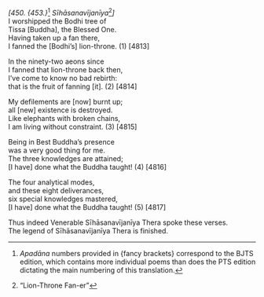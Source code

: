 *\[450. {453.}*[^1] *Sīhāsanavījanīya*[^2]*\]*  
I worshipped the Bodhi tree of  
Tissa \[Buddha\], the Blessed One.  
Having taken up a fan there,  
I fanned the \[Bodhi’s\] lion-throne. (1) \[4813\]

In the ninety-two aeons since  
I fanned that lion-throne back then,  
I’ve come to know no bad rebirth:  
that is the fruit of fanning \[it\]. (2) \[4814\]

My defilements are \[now\] burnt up;  
all \[new\] existence is destroyed.  
Like elephants with broken chains,  
I am living without constraint. (3) \[4815\]

Being in Best Buddha’s presence  
was a very good thing for me.  
The three knowledges are attained;  
\[I have\] done what the Buddha taught! (4) \[4816\]

The four analytical modes,  
and these eight deliverances,  
six special knowledges mastered,  
\[I have\] done what the Buddha taught! (5) \[4817\]

Thus indeed Venerable Sīhāsanavījanīya Thera spoke these verses.  
The legend of Sīhāsanavījanīya Thera is finished.

[^1]: *Apadāna* numbers provided in {fancy brackets} correspond to the
    BJTS edition, which contains more individual poems than does the PTS
    edition dictating the main numbering of this translation.

[^2]: “Lion-Throne Fan-er”
